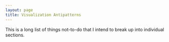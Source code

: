 ```yaml
---
layout: page
title: Visualization Antipatterns
---
```


This is a long list of things not-to-do that I intend to break up into individual sections.


#### 


